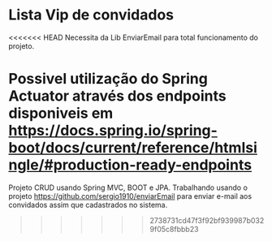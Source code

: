 # Lista Vip de convidados

<<<<<<< HEAD
Necessita da Lib EnviarEmail para total funcionamento do projeto.

Possivel utilização do Spring Actuator através dos endpoints disponiveis em https://docs.spring.io/spring-boot/docs/current/reference/htmlsingle/#production-ready-endpoints
=======
Projeto CRUD usando Spring MVC, BOOT e JPA.
Trabalhando usando o projeto https://github.com/sergio1910/enviarEmail para enviar e-mail aos convidados assim que cadastrados no sistema.
>>>>>>> 2738731cd47f3f92bf939987b0329f05c8fbbb23
